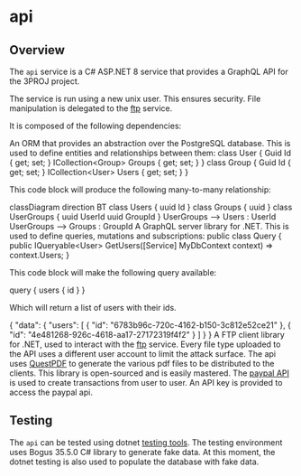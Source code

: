 # api

## Overview

The `api` service is a C# ASP.NET 8 service that provides a GraphQL API for the 3PROJ project.

The service is run using a new unix user. This ensures security. File manipulation is delegated to the [ftp](ftp.md) service.

It is composed of the following dependencies:

<tabs>
<tab title="Entity Framework 8">
An ORM that provides an abstraction over the PostgreSQL database.
This is used to define entities and relationships between them:

<emphasis>
<code-block lang="c#">
class User {
   Guid Id { get; set; }
   ICollection&lt;Group&gt; Groups { get; set; }
}
class Group {
   Guid Id { get; set; }
   ICollection&lt;User&gt; Users { get; set; }
}
</code-block>

This code block will produce the following many-to-many relationship:

<code-block lang="mermaid">
classDiagram
direction BT
class Users {
   uuid Id
}
class Groups {
   uuid 
}
class UserGroups {
   uuid UserId
   uuid GroupId
}
UserGroups --> Users : UserId
UserGroups --> Groups : GroupId
</code-block>
</emphasis>
</tab>
<tab title="HotChocolate 14">
A GraphQL server library for .NET.
This is used to define queries, mutations and subscriptions:

<emphasis>
<code-block lang="c#">
public class Query {
   public IQueryable&lt;User&gt; GetUsers([Service] MyDbContext context) => context.Users;
}
</code-block>

This code block will make the following query available:

<code-block lang="graphql">
query {
   users {
      id
   }
}
</code-block>

Which will return a list of users with their ids.

<code-block lang="json">
{
   "data": {
      "users": [
         {
            "id": "6783b96c-720c-4162-b150-3c812e52ce21"
         },
         {
            "id": "4e481268-926c-4618-aa17-27172319f4f2"
         }
      ]
   }
}
</code-block>

</emphasis>

</tab>
<tab title="FluentFTP 49">
A FTP client library for .NET, used to interact with the <a href="ftp.md">ftp</a> service. Every file type uploaded to the API uses a different user account to limit the attack surface.
</tab>
<tab title="QuestPDF">
The api uses <a href="https://www.questpdf.com/getting-started.html">QuestPDF</a> to generate the various pdf files to be distributed to the clients. This library is open-sourced and is easily mastered.
</tab>
<tab title="PayPal">
The <a href="https://developer.paypal.com/home">paypal API</a> is used to create transactions from user to user. An API key is provided to access the paypal api.
</tab>
</tabs>

## Testing

The `api` can be tested using dotnet [testing tools](https://learn.microsoft.com/en-us/dotnet/core/testing/unit-testing-with-dotnet-test). The testing environment uses Bogus 35.5.0 C# library to generate fake data. At this moment, the dotnet testing is also used to populate the database with fake data. 